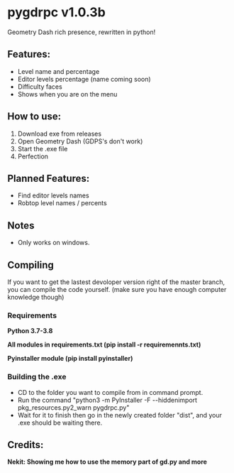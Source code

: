 # pygdrpc v1.0.3b
 Geometry Dash rich presence, rewritten in python!
 ## Features:
 - Level name and percentage
 - Editor levels percentage (name coming soon)
 - Difficulty faces
 - Shows when you are on the menu
 ## How to use:
 1. Download exe from releases
 2. Open Geometry Dash (GDPS's don't work)
 3. Start the .exe file
 4. Perfection
 ## Planned Features:
 - Find editor levels names
 - Robtop level names / percents
 ## Notes
- Only works on windows.
 ## Compiling
 If you want to get the lastest devoloper version right of the master branch, you can compile the code yourself. (make sure you have enough computer knowledge though)

### Requirements
**Python 3.7-3.8**

**All modules in requirements.txt (pip install -r requiremennts.txt)**

**Pyinstaller module (pip install pyinstaller)**

### Building the .exe
- CD to the folder you want to compile from in command prompt.
- Run the command "python3 -m PyInstaller -F --hiddenimport pkg_resources.py2_warn pygdrpc.py"
- Wait for it to finish then go in the newly created folder "dist", and your .exe should be waiting there.
 ## Credits:
**Nekit: Showing me how to use the memory part of gd.py and more**
